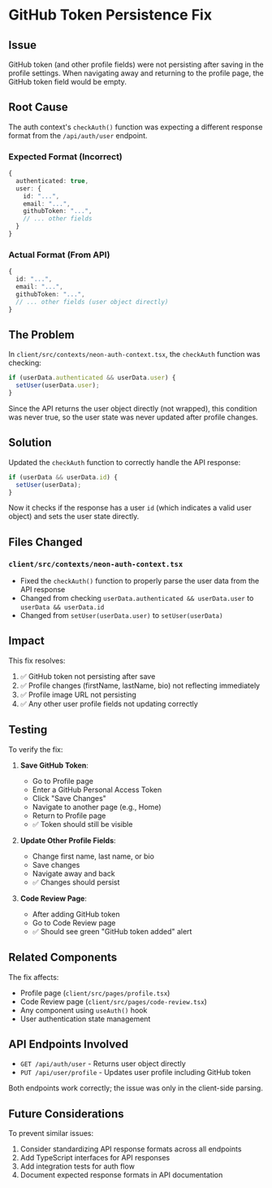 # GitHub Token Persistence Fix

## Issue
GitHub token (and other profile fields) were not persisting after saving in the profile settings. When navigating away and returning to the profile page, the GitHub token field would be empty.

## Root Cause
The auth context's `checkAuth()` function was expecting a different response format from the `/api/auth/user` endpoint.

### Expected Format (Incorrect)
```typescript
{
  authenticated: true,
  user: {
    id: "...",
    email: "...",
    githubToken: "...",
    // ... other fields
  }
}
```

### Actual Format (From API)
```typescript
{
  id: "...",
  email: "...",
  githubToken: "...",
  // ... other fields (user object directly)
}
```

## The Problem

In `client/src/contexts/neon-auth-context.tsx`, the `checkAuth` function was checking:

```typescript
if (userData.authenticated && userData.user) {
  setUser(userData.user);
}
```

Since the API returns the user object directly (not wrapped), this condition was never true, so the user state was never updated after profile changes.

## Solution

Updated the `checkAuth` function to correctly handle the API response:

```typescript
if (userData && userData.id) {
  setUser(userData);
}
```

Now it checks if the response has a user `id` (which indicates a valid user object) and sets the user state directly.

## Files Changed

### `client/src/contexts/neon-auth-context.tsx`
- Fixed the `checkAuth()` function to properly parse the user data from the API response
- Changed from checking `userData.authenticated && userData.user` to `userData && userData.id`
- Changed from `setUser(userData.user)` to `setUser(userData)`

## Impact

This fix resolves:
1. ✅ GitHub token not persisting after save
2. ✅ Profile changes (firstName, lastName, bio) not reflecting immediately
3. ✅ Profile image URL not persisting
4. ✅ Any other user profile fields not updating correctly

## Testing

To verify the fix:

1. **Save GitHub Token**:
   - Go to Profile page
   - Enter a GitHub Personal Access Token
   - Click "Save Changes"
   - Navigate to another page (e.g., Home)
   - Return to Profile page
   - ✅ Token should still be visible

2. **Update Other Profile Fields**:
   - Change first name, last name, or bio
   - Save changes
   - Navigate away and back
   - ✅ Changes should persist

3. **Code Review Page**:
   - After adding GitHub token
   - Go to Code Review page
   - ✅ Should see green "GitHub token added" alert

## Related Components

The fix affects:
- Profile page (`client/src/pages/profile.tsx`)
- Code Review page (`client/src/pages/code-review.tsx`)
- Any component using `useAuth()` hook
- User authentication state management

## API Endpoints Involved

- `GET /api/auth/user` - Returns user object directly
- `PUT /api/user/profile` - Updates user profile including GitHub token

Both endpoints work correctly; the issue was only in the client-side parsing.

## Future Considerations

To prevent similar issues:
1. Consider standardizing API response formats across all endpoints
2. Add TypeScript interfaces for API responses
3. Add integration tests for auth flow
4. Document expected response formats in API documentation

